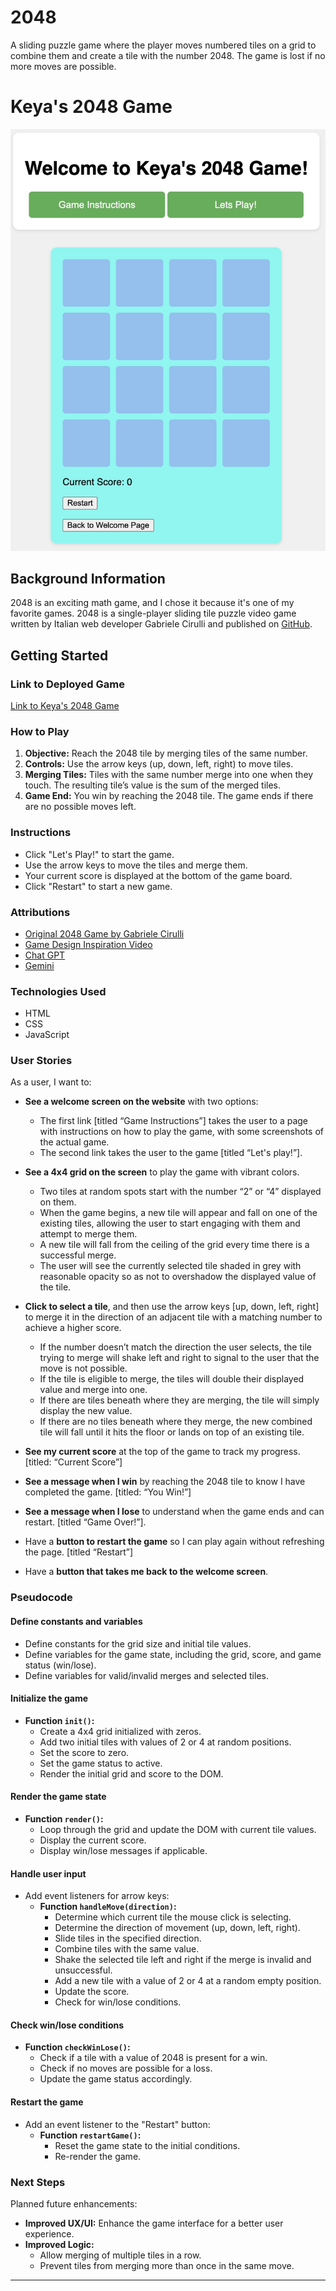 # 2048

A sliding puzzle game where the player moves numbered tiles on a grid to combine them and create a tile with the number 2048. The game is lost if no more moves are possible.

# Keya's 2048 Game

![Welcome Screen](https://raw.githubusercontent.com/keya-moradi/2048/main/.vscode/Images/welcome_screen.png
)

## Background Information

2048 is an exciting math game, and I chose it because it's one of my favorite games. 2048 is a single-player sliding tile puzzle video game written by Italian web developer Gabriele Cirulli and published on [GitHub](https://github.com/gabrielecirulli/2048).

## Getting Started

### Link to Deployed Game

[Link to Keya's 2048 Game](https://keya-moradi.github.io/2048/)

### How to Play

1. **Objective:** Reach the 2048 tile by merging tiles of the same number.
2. **Controls:** Use the arrow keys (up, down, left, right) to move tiles.
3. **Merging Tiles:** Tiles with the same number merge into one when they touch. The resulting tile’s value is the sum of the merged tiles.
4. **Game End:** You win by reaching the 2048 tile. The game ends if there are no possible moves left.

### Instructions

- Click "Let's Play!" to start the game.
- Use the arrow keys to move the tiles and merge them.
- Your current score is displayed at the bottom of the game board.
- Click "Restart" to start a new game.

### Attributions

- [Original 2048 Game by Gabriele Cirulli](https://github.com/gabrielecirulli/2048)
- [Game Design Inspiration Video](https://www.youtube.com/watch?v=wOVEe9eawXc)
- [Chat GPT](https://chatgpt.com/)
- [Gemini](https://gemini.google.com/app)

### Technologies Used

- HTML
- CSS
- JavaScript

### User Stories

As a user, I want to:

- **See a welcome screen on the website** with two options:
  - The first link [titled “Game Instructions”] takes the user to a page with instructions on how to play the game, with some screenshots of the actual game.
  - The second link takes the user to the game [titled “Let's play!”].

- **See a 4x4 grid on the screen** to play the game with vibrant colors.
  - Two tiles at random spots start with the number “2” or “4” displayed on them.
  - When the game begins, a new tile will appear and fall on one of the existing tiles, allowing the user to start engaging with them and attempt to merge them.
  - A new tile will fall from the ceiling of the grid every time there is a successful merge.
  - The user will see the currently selected tile shaded in grey with reasonable opacity so as not to overshadow the displayed value of the tile.

- **Click to select a tile**, and then use the arrow keys [up, down, left, right] to merge it in the direction of an adjacent tile with a matching number to achieve a higher score.
  - If the number doesn’t match the direction the user selects, the tile trying to merge will shake left and right to signal to the user that the move is not possible.
  - If the tile is eligible to merge, the tiles will double their displayed value and merge into one.
  - If there are tiles beneath where they are merging, the tile will simply display the new value.
  - If there are no tiles beneath where they merge, the new combined tile will fall until it hits the floor or lands on top of an existing tile.

- **See my current score** at the top of the game to track my progress. [titled: “Current Score”]

- **See a message when I win** by reaching the 2048 tile to know I have completed the game. [titled: “You Win!”]

- **See a message when I lose** to understand when the game ends and can restart. [titled “Game Over!”].

- Have a **button to restart the game** so I can play again without refreshing the page. [titled “Restart”]

- Have a **button that takes me back to the welcome screen**.

### Pseudocode

#### Define constants and variables

- Define constants for the grid size and initial tile values.
- Define variables for the game state, including the grid, score, and game status (win/lose).
- Define variables for valid/invalid merges and selected tiles.

#### Initialize the game

- **Function `init()`:**
  - Create a 4x4 grid initialized with zeros.
  - Add two initial tiles with values of 2 or 4 at random positions.
  - Set the score to zero.
  - Set the game status to active.
  - Render the initial grid and score to the DOM.

#### Render the game state

- **Function `render()`:**
  - Loop through the grid and update the DOM with current tile values.
  - Display the current score.
  - Display win/lose messages if applicable.

#### Handle user input

- Add event listeners for arrow keys:
  - **Function `handleMove(direction)`:**
    - Determine which current tile the mouse click is selecting.
    - Determine the direction of movement (up, down, left, right).
    - Slide tiles in the specified direction.
    - Combine tiles with the same value.
    - Shake the selected tile left and right if the merge is invalid and unsuccessful.
    - Add a new tile with a value of 2 or 4 at a random empty position.
    - Update the score.
    - Check for win/lose conditions.

#### Check win/lose conditions

- **Function `checkWinLose()`:**
  - Check if a tile with a value of 2048 is present for a win.
  - Check if no moves are possible for a loss.
  - Update the game status accordingly.

#### Restart the game

- Add an event listener to the "Restart" button:
  - **Function `restartGame()`:**
    - Reset the game state to the initial conditions.
    - Re-render the game.

### Next Steps

Planned future enhancements:

- **Improved UX/UI:** Enhance the game interface for a better user experience.
- **Improved Logic:**
  - Allow merging of multiple tiles in a row.
  - Prevent tiles from merging more than once in the same move.

---
